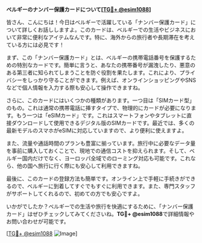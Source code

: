**ベルギーのナンバー保護カードについて[[TG💪+ @esim1088](https://t.me/s/esim1088)]**

皆さん、こんにちは！今日はベルギーで活躍している「ナンバー保護カード」について詳しくお話ししますよ。このカードは、ベルギーでの生活やビジネスにおいて非常に便利なアイテムなんです。特に、海外からの旅行者や長期滞在を考えている方には必見です！

まず、この「ナンバー保護カード」とは、ベルギーの携帯電話番号を保護するための特別なカードです。簡単に言うと、あなたの携帯番号が漏洩したり、悪意のある第三者に知られてしまうことを防ぐ役割を果たします。これにより、プライバシーをしっかり守ることができます。例えば、オンラインショッピングやSNSなどで個人情報を入力する際も安心して操作できますね。

さらに、このカードにはいくつかの種類があります。一つ目は「SIMカード型」のもの。これは通常の携帯電話に挿すタイプで、物理的にカードが必要になります。もう一つは「eSIMカード」です。これはスマートフォンやタブレットに直接ダウンロードして使用できるデジタル版のSIMカードです。最近では、多くの最新モデルのスマホがeSIMに対応していますので、より便利に使えますよ。

また、流量や通話時間のプランも豊富に揃っています。旅行中に必要なデータ量を事前に購入しておくことで、現地での通信コストを抑えられます。そして、ベルギー国内だけでなく、ヨーロッパ全域でのローミング対応も可能です。これなら、他の国へ旅行に行く際にも安心して利用できますね。

最後に、このカードの登録方法も簡単です。オンライン上で手軽に手続きができるので、ベルギーに到着してすぐでもすぐに利用できます。また、専門スタッフがサポートしてくれるので、初めての方でも安心ですよ。

いかがでしたか？ベルギーでの生活や旅行を快適にするために、「ナンバー保護カード」はぜひチェックしてみてくださいね。**TG💪+ @esim1088**で詳細情報やお問い合わせが可能です。

[[TG💪+ @esim1088](https://t.me/s/esim1088) ![Image](https://i.postimg.cc/Y0z9fWf4/image.png)]
